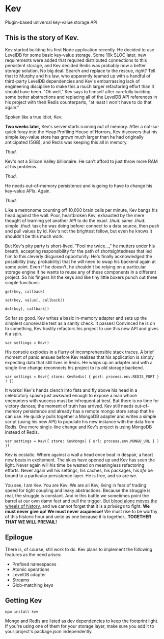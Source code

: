 # Kev
Plugin-based universal key-value storage API.

## This is the story of Kev.
Kev started building his first Node application recently. He decided to use LevelDB for some basic key-value storage. Some 10k SLOC later, new requirements were added that required distributed connections to this persistent storage, and Kev decided Redis was probably now a better storage solution. No big deal. Search and replace to the rescue, right? Tell that to Murphy and his law, who apparently teamed up with a handful of third-party LevelDB dependencies and Kev's embarrassing lack of engineering discipline to make this a much larger refactoring effort than it should have been. "Oh well," Kev says to himself after carefully building some better abstractions and replacing all of the LevelDB API references in his project with their Redis counterparts, "at least I won't have to do that again."

Spoken like a true idiot, Kev.

**Two weeks later,** Kev's server starts running out of memory. After a not-so-quick foray into the Heap Profiling House of Horrors, Kev discovers that his simple key-value store has grown much larger than he had originally anticipated (5GB), and Redis was keeping this all in memory.

 *Thud.*

Kev's not a Silicon Valley billionaire. He can't afford to just throw more RAM at his problems.

 *Thud.*

He needs out-of-memory persistence and is going to have to change his key-value APIs. Again.

 *Thud.*

Like a metronome counting off 10,000 brain cells per minute, Kev bangs his head against the wall. Poor, heartbroken Kev, exhausted by the mere thought of learning yet another API to do the exact *.thud.* same *.thud.* simple *.thud.* task he was doing before: connect to a data source, then push and pull values by id. Kev's not the brightest fellow, but even he knows it shouldn't be this much work.

But Kev's pity party is short-lived. "Fool me twice...," he mutters under his breath, accepting responsibility for the path of shortsightedness that led him to this cleverly disguised opportunity. He's finally acknowledged the possibility (nay, probability) that he will need to swap his backend again at some point. Even if he doesn't, he shouldn't be relying on a particular storage engine if he wants to reuse any of these components in a different project. So his fingers hit the keys and like tiny little boxers punch out three simple functions:

```get(key, callback)```

```set(key, value[, callback])```

```del(key[, callback])```

So far so good. Kev writes a basic in-memory adapter and sets up the simplest conceivable test as a sanity check. It passes! Convinced he is on to something, Kev hastily refactors his project to use this new API and gives it a spin.

```var settings = Kev()```

His console explodes in a flurry of incomprehensible stack traces. A brief moment of panic ensues before Kev realizes that his application is simply expecting data that still lives in Redis. He whips up an adapter and with a single-line change reconnects his project to its old storage backend.

```var settings = Kev({ store: KevRedis( { port: process.env.REDIS_PORT } ) })```

It works! Kev's hands clench into fists and fly above his head in a celebratory spasm just awkward enough to expose a man whose encounters with success must be infrequent at best. But there is no time for victory dances; the moment of truth has arrived. Kev still needs out-of-memory persistence and already has a remote mongo store setup that he can use. He quickly pulls together a MongoDB adapter and writes a simple script (using his new API) to populate his new instance with the data from Redis. One more single-line change and Kev's project is using MongoDB instead of Redis.

```var settings = Kev({ store: KevMongo( { url: process.env.MONGO_URL } ) })```

Kev is ecstatic. Where against a wall a head once beat in despair, a heart now beats in excitement. The skies have opened up and Kev has seen the light. Never again will his time be wasted on meaningless refactoring efforts. Never again will his settings, his caches, his packages, his *life* be bound to a particular persistence layer. He is free, and so are we.

You see, I am Kev. You are Kev. We are all Kev, living in fear of trading speed for tight coupling and leaky abstractions. Because the struggle is real, the struggle is constant. And in this battle we sometimes point the barrel at our own damn feet and pull the trigger. But [blood alone moves the wheels of history](https://www.youtube.com/watch?v=Y-1ieZPoG3I), and we cannot forget that it is a *privilege* to fight. **We must never give up! We must never acquiesce!** We must rise to be worthy of this historic hour and unite as one because it is together...**TOGETHER THAT WE WILL PREVAIL!**


## Epilogue
There is, of course, still work to do. Kev plans to implement the following features as the need arises:
 - Prefixed namespaces
 - Atomic operations
 - LevelDB adapter
 - Streams
 - Glob-matching keys

 ## Getting Kev
 ```npm install kev```

 Mongo and Redis are listed as dev dependencies to keep the footprint light. If you're using one of them for your storage layer, make sure you add it to your project's package.json independently.
